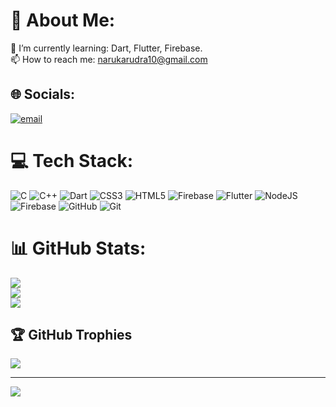 # 💫 About Me:
🌱 I’m currently learning: Dart, Flutter, Firebase. <br>📫 How to reach me: narukarudra10@gmail.com


## 🌐 Socials:
[![email](https://img.shields.io/badge/Email-D14836?logo=gmail&logoColor=white)](mailto:narukarudra10@gmail.com) 

# 💻 Tech Stack:
![C](https://img.shields.io/badge/c-%2300599C.svg?style=for-the-badge&logo=c&logoColor=white) ![C++](https://img.shields.io/badge/c++-%2300599C.svg?style=for-the-badge&logo=c%2B%2B&logoColor=white) ![Dart](https://img.shields.io/badge/dart-%230175C2.svg?style=for-the-badge&logo=dart&logoColor=white) ![CSS3](https://img.shields.io/badge/css3-%231572B6.svg?style=for-the-badge&logo=css3&logoColor=white) ![HTML5](https://img.shields.io/badge/html5-%23E34F26.svg?style=for-the-badge&logo=html5&logoColor=white) ![Firebase](https://img.shields.io/badge/firebase-%23039BE5.svg?style=for-the-badge&logo=firebase) ![Flutter](https://img.shields.io/badge/Flutter-%2302569B.svg?style=for-the-badge&logo=Flutter&logoColor=white) ![NodeJS](https://img.shields.io/badge/node.js-6DA55F?style=for-the-badge&logo=node.js&logoColor=white) ![Firebase](https://img.shields.io/badge/firebase-a08021?style=for-the-badge&logo=firebase&logoColor=ffcd34) ![GitHub](https://img.shields.io/badge/github-%23121011.svg?style=for-the-badge&logo=github&logoColor=white) ![Git](https://img.shields.io/badge/git-%23F05033.svg?style=for-the-badge&logo=git&logoColor=white)
# 📊 GitHub Stats:
![](https://github-readme-stats.vercel.app/api?username=narukarudra10&theme=dark&hide_border=false&include_all_commits=false&count_private=false)<br/>
![](https://nirzak-streak-stats.vercel.app/?user=narukarudra10&theme=dark&hide_border=false)<br/>
![](https://github-readme-stats.vercel.app/api/top-langs/?username=narukarudra10&theme=dark&hide_border=false&include_all_commits=false&count_private=false&layout=compact)

## 🏆 GitHub Trophies
![](https://github-profile-trophy.vercel.app/?username=narukarudra10&theme=radical&no-frame=false&no-bg=true&margin-w=4)

---
[![](https://visitcount.itsvg.in/api?id=narukarudra10&icon=0&color=0)](https://visitcount.itsvg.in)

<!-- Proudly created with GPRM ( https://gprm.itsvg.in ) -->
